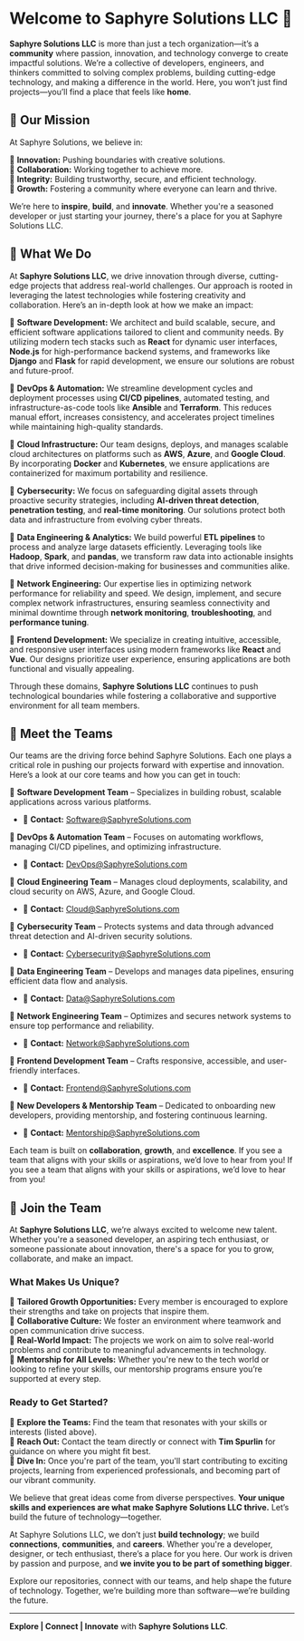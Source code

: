 # Welcome to Saphyre Solutions LLC 🚀

**Saphyre Solutions LLC** is more than just a tech organization—it’s a **community** where passion, innovation, and technology converge to create impactful solutions. We’re a collective of developers, engineers, and thinkers committed to solving complex problems, building cutting-edge technology, and making a difference in the world. Here, you won’t just find projects—you’ll find a place that feels like **home**.

## 🌟 Our Mission

At Saphyre Solutions, we believe in:

🔹 **Innovation:** Pushing boundaries with creative solutions.\
🔹 **Collaboration:** Working together to achieve more.\
🔹 **Integrity:** Building trustworthy, secure, and efficient technology.\
🔹 **Growth:** Fostering a community where everyone can learn and thrive.

We’re here to **inspire**, **build**, and **innovate**. Whether you're a seasoned developer or just starting your journey, there's a place for you at Saphyre Solutions LLC.

## 🔧 What We Do

At **Saphyre Solutions LLC**, we drive innovation through diverse, cutting-edge projects that address real-world challenges. Our approach is rooted in leveraging the latest technologies while fostering creativity and collaboration. Here’s an in-depth look at how we make an impact:

🔹 **Software Development:** We architect and build scalable, secure, and efficient software applications tailored to client and community needs. By utilizing modern tech stacks such as **React** for dynamic user interfaces, **Node.js** for high-performance backend systems, and frameworks like **Django** and **Flask** for rapid development, we ensure our solutions are robust and future-proof.

🔹 **DevOps & Automation:** We streamline development cycles and deployment processes using **CI/CD pipelines**, automated testing, and infrastructure-as-code tools like **Ansible** and **Terraform**. This reduces manual effort, increases consistency, and accelerates project timelines while maintaining high-quality standards.

🔹 **Cloud Infrastructure:** Our team designs, deploys, and manages scalable cloud architectures on platforms such as **AWS**, **Azure**, and **Google Cloud**. By incorporating **Docker** and **Kubernetes**, we ensure applications are containerized for maximum portability and resilience.

🔹 **Cybersecurity:** We focus on safeguarding digital assets through proactive security strategies, including **AI-driven threat detection**, **penetration testing**, and **real-time monitoring**. Our solutions protect both data and infrastructure from evolving cyber threats.

🔹 **Data Engineering & Analytics:** We build powerful **ETL pipelines** to process and analyze large datasets efficiently. Leveraging tools like **Hadoop**, **Spark**, and **pandas**, we transform raw data into actionable insights that drive informed decision-making for businesses and communities alike.

🔹 **Network Engineering:** Our expertise lies in optimizing network performance for reliability and speed. We design, implement, and secure complex network infrastructures, ensuring seamless connectivity and minimal downtime through **network monitoring**, **troubleshooting**, and **performance tuning**.

🔹 **Frontend Development:** We specialize in creating intuitive, accessible, and responsive user interfaces using modern frameworks like **React** and **Vue**. Our designs prioritize user experience, ensuring applications are both functional and visually appealing.

Through these domains, **Saphyre Solutions LLC** continues to push technological boundaries while fostering a collaborative and supportive environment for all team members.

## 💼 Meet the Teams

Our teams are the driving force behind Saphyre Solutions. Each one plays a critical role in pushing our projects forward with expertise and innovation. Here’s a look at our core teams and how you can get in touch:

🔹 **Software Development Team** – Specializes in building robust, scalable applications across various platforms.
   - 📧 **Contact:** [Software@SaphyreSolutions.com](mailto:Software@SaphyreSolutions.com)

🔹 **DevOps & Automation Team** – Focuses on automating workflows, managing CI/CD pipelines, and optimizing infrastructure.
   - 📧 **Contact:** [DevOps@SaphyreSolutions.com](mailto:DevOps@SaphyreSolutions.com)

🔹 **Cloud Engineering Team** – Manages cloud deployments, scalability, and cloud security on AWS, Azure, and Google Cloud.
   - 📧 **Contact:** [Cloud@SaphyreSolutions.com](mailto:Cloud@SaphyreSolutions.com)

🔹 **Cybersecurity Team** – Protects systems and data through advanced threat detection and AI-driven security solutions.
   - 📧 **Contact:** [Cybersecurity@SaphyreSolutions.com](mailto:Cybersecurity@SaphyreSolutions.com)

🔹 **Data Engineering Team** – Develops and manages data pipelines, ensuring efficient data flow and analysis.
   - 📧 **Contact:** [Data@SaphyreSolutions.com](mailto:Data@SaphyreSolutions.com)

🔹 **Network Engineering Team** – Optimizes and secures network systems to ensure top performance and reliability.
   - 📧 **Contact:** [Network@SaphyreSolutions.com](mailto:Network@SaphyreSolutions.com)

🔹 **Frontend Development Team** – Crafts responsive, accessible, and user-friendly interfaces.
   - 📧 **Contact:** [Frontend@SaphyreSolutions.com](mailto:Frontend@SaphyreSolutions.com)

🔹 **New Developers & Mentorship Team** – Dedicated to onboarding new developers, providing mentorship, and fostering continuous learning.
   - 📧 **Contact:** [Mentorship@SaphyreSolutions.com](mailto:Mentorship@SaphyreSolutions.com)

Each team is built on **collaboration**, **growth**, and **excellence**. If you see a team that aligns with your skills or aspirations, we’d love to hear from you! If you see a team that aligns with your skills or aspirations, we’d love to hear from you!

## 🚀 Join the Team

At **Saphyre Solutions LLC**, we’re always excited to welcome new talent. Whether you're a seasoned developer, an aspiring tech enthusiast, or someone passionate about innovation, there's a space for you to grow, collaborate, and make an impact.

### What Makes Us Unique?

🔹 **Tailored Growth Opportunities:** Every member is encouraged to explore their strengths and take on projects that inspire them.\
🔹 **Collaborative Culture:** We foster an environment where teamwork and open communication drive success.\
🔹 **Real-World Impact:** The projects we work on aim to solve real-world problems and contribute to meaningful advancements in technology.\
🔹 **Mentorship for All Levels:** Whether you're new to the tech world or looking to refine your skills, our mentorship programs ensure you’re supported at every step.

### Ready to Get Started?

🔹 **Explore the Teams:** Find the team that resonates with your skills or interests (listed above).\
🔹 **Reach Out:** Contact the team directly or connect with **Tim Spurlin** for guidance on where you might fit best.\
🔹 **Dive In:** Once you're part of the team, you'll start contributing to exciting projects, learning from experienced professionals, and becoming part of our vibrant community.

We believe that great ideas come from diverse perspectives. **Your unique skills and experiences are what make Saphyre Solutions LLC thrive.** Let’s build the future of technology—together.

At Saphyre Solutions LLC, we don’t just **build technology**; we build **connections**, **communities**, and **careers**. Whether you're a developer, designer, or tech enthusiast, there’s a place for you here. Our work is driven by passion and purpose, and **we invite you to be part of something bigger**.

Explore our repositories, connect with our teams, and help shape the future of technology. Together, we’re building more than software—we’re building the future.

---

**Explore | Connect | Innovate** with **Saphyre Solutions LLC**.
